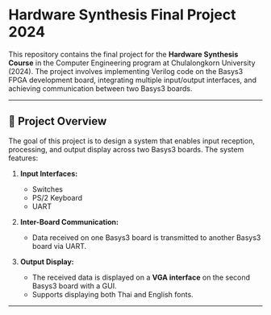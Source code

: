 # Hardware Synthesis Final Project 2024

This repository contains the final project for the **Hardware Synthesis Course** in the Computer Engineering program at Chulalongkorn University (2024). The project involves implementing Verilog code on the Basys3 FPGA development board, integrating multiple input/output interfaces, and achieving communication between two Basys3 boards.

---

## 📜 Project Overview

The goal of this project is to design a system that enables input reception, processing, and output display across two Basys3 boards. The system features:

1. **Input Interfaces:**
   - Switches
   - PS/2 Keyboard
   - UART

2. **Inter-Board Communication:**
   - Data received on one Basys3 board is transmitted to another Basys3 board via UART.

3. **Output Display:**
   - The received data is displayed on a **VGA interface** on the second Basys3 board with a GUI.
   - Supports displaying both Thai and English fonts.

---



